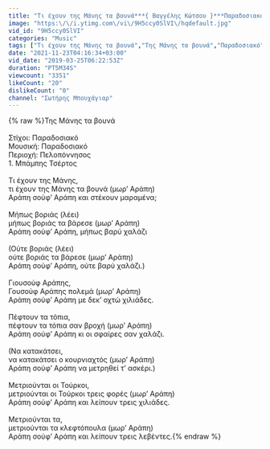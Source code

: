 ```yaml
---
title: "Τι έχουν της Μάνης τα βουνά***{ Βαγγέλης Κώτσου }***Παραδοσιακό"
image: "https:\/\/i.ytimg.com\/vi\/9H5ccy0SlVI\/hqdefault.jpg"
vid_id: "9H5ccy0SlVI"
categories: "Music"
tags: ["Τι έχουν της Μάνης τα βουνά","Της Μάνης τα βουνά","Παραδοσιακό"]
date: "2021-11-23T04:16:34+03:00"
vid_date: "2019-03-25T06:22:53Z"
duration: "PT5M34S"
viewcount: "3351"
likeCount: "20"
dislikeCount: "0"
channel: "Σωτήρης Μπουχάγιαρ"
---
```

{% raw %}Της Μάνης τα βουνά   <br />  <br />Στίχοι:   Παραδοσιακό<br />Μουσική:   Παραδοσιακό<br />Περιοχή:   Πελοπόννησος<br />1. Μπάμπης Τσέρτος   <br /><br />Τι έχουν της Μάνης, <br />τι έχουν της Μάνης τα βουνά (μωρ’ Αράπη)<br />Αράπη σούφ’ Αράπη και στέκουν μαραμένα;<br /><br />Μήπως βοριάς (λέει)<br />μήπως βοριάς τα βάρεσε (μωρ’ Αράπη)<br />Αράπη σούφ’ Αράπη, μήπως βαρύ χαλάζι<br /><br />(Ούτε βοριάς (λέει)<br />ούτε βοριάς τα βάρεσε (μωρ’ Αράπη)<br />Αράπη σούφ’ Αράπη, ούτε βαρύ χαλάζι.)<br /><br />Γιουσούφ Αράπης, <br />Γουσούφ Αράπης πολεμά (μωρ’ Αράπη)<br />Αράπη σούφ’ Αράπη με δεκ’ οχτώ χιλιάδες.<br /><br />Πέφτουν τα τόπια, <br />πέφτουν τα τόπια σαν βροχή (μωρ’ Αράπη)<br />Αράπη σούφ’ Αράπη κι οι σφαίρες σαν χαλάζι.<br /><br />(Να κατακάτσει, <br />να κατακάτσει ο κουρνιαχτός (μωρ’ Αράπη)<br />Αράπη σούφ’ Αράπη να μετρηθεί τ’ ασκέρι.)<br /><br />Μετριούνται οι Τούρκοι, <br />μετριούνται οι Τούρκοι τρεις φορές (μωρ’ Αράπη)<br />Αράπη σούφ’ Αράπη και λείπουν τρεις χιλιάδες.<br /><br />Μετριούνται τα, <br />μετριούνται τα κλεφτόπουλα (μωρ’ Αράπη)<br />Αράπη σούφ’ Αράπη και λείπουν τρεις λεβέντες.{% endraw %}
